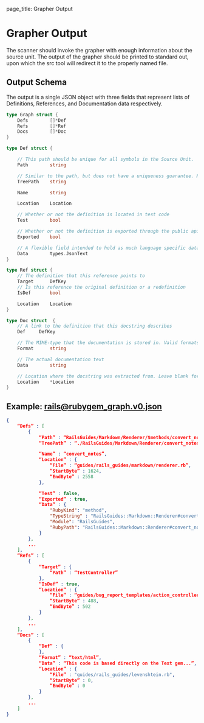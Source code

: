 page_title: Grapher Output

# Grapher Output
The scanner should invoke the grapher with enough information about the source unit.
The output of the grapher should be printed to standard out, upon which the src
tool will redirect it to the properly named file.

## Output Schema
The output is a single JSON object with three fields that represent lists of Definitions, References, and Documentation data respectively.

```go
type Graph struct {
	Defs		[]*Def
	Refs		[]*Ref
	Docs		[]*Doc
}

type Def struct {

	// This path should be unique for all symbols in the Source Unit.
	Path		string

	// Similar to the path, but does not have a uniqueness guarantee. However, this should be used to convey some level of structural information. For example, given a method’s tree path, removing the last component should provide the TreePath for the class
	TreePath	string

	Name		string

	Location	Location

	// Whether or not the definition is located in test code
	Test		bool

	// Whether or not the definition is exported through the public api, or only available locally
	Exported	bool

	// A flexible field intended to hold as much language specific data as possible. Enough data should be stored to be able to implement the specifications of the Formatter API
	Data		types.JsonText
}

type Ref struct {
	// The definition that this reference points to
	Target		DefKey
	// Is this reference the original definition or a redefinition
	IsDef		bool

	Location	Location
}

type Doc struct  {
	// A link to the definition that this docstring describes
	Def		DefKey

	// The MIME-type that the documentation is stored in. Valid formats include ‘text/html’, ‘text/plain’, ‘text/x-markdown’, text/x-rst‘
	Format		string

	// The actual documentation text
	Data		string

	// Location where the docstring was extracted from. Leave blank for undefined location
	Location	*Location
}
```

## Example: rails@rubygem_graph.v0.json
```json
{
	“Defs” : [
		{
			“Path” : “RailsGuides/Markdown/Renderer/$methods/convert_notes”,
			“TreePath” : “./RailsGuides/Markdown/Renderer/convert_notes”,

			“Name” : “convert_notes”,
			“Location” : {
				“File” : “guides/rails_guides/markdown/renderer.rb”,
				“StartByte” : 1624,
				“EndByte” : 2558
			},

			“Test” : false,
			“Exported” : true,
			“Data” : {
				"RubyKind": "method",
				"TypeString" : "RailsGuides::Markdown::Renderer#convert_notes",
				"Module": "RailsGuides",
				"RubyPath": "RailsGuides::Markdown::Renderer#convert_notes",
			}
		},
		...
	],
	“Refs” : [
		{
			“Target” : {
				“Path” : “TestController”
			},
			“IsDef” : true,
			“Location” : {
				“File” : “guides/bug_report_templates/action_controller_gem.rb”,
				“StartByte” : 488,
				“EndByte” : 502
			}
		},
		...
	],
	“Docs” : [
		{
			“Def” : {
			},
			“Format” : “text/html”,
			“Data” : “This code is based directly on the Text gem...”,
			“Location” : {
				“File” : "guides/rails_guides/levenshtein.rb",
				“StartByte” : 0,
				“EndByte” : 0
			}
		},
		...
	]
}
```
